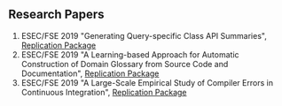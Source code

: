## Research Papers
1. ESEC/FSE 2019 "Generating Query-specific Class API Summaries", [Replication Package](https://fudanselab.github.io/Research-FSE2019-APIKGSummary/)
2. ESEC/FSE 2019 "A Learning-based Approach for Automatic Construction of Domain Glossary from Source Code and Documentation", [Replication Package](https://fudanselab.github.io/Research-FSE2019-DomainGlossary/)
3. ESEC/FSE 2019 "A Large-Scale Empirical Study of Compiler Errors in Continuous Integration", [Replication Package](https://compilererrorinci.github.io)
